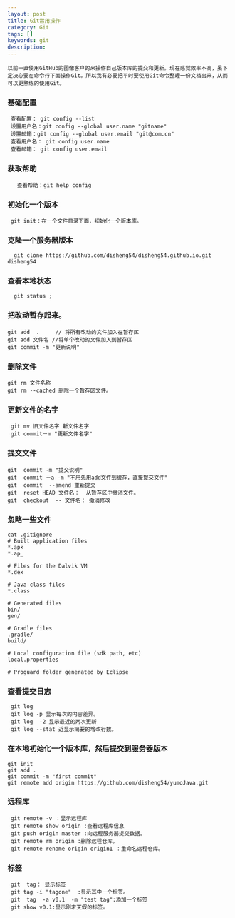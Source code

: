 ```yaml
---
layout: post
title: Git常用操作
category: Git
tags: []
keywords: git
description: 
---
```

    以前一直使用GitHub的图像客户的来操作自己版本库的提交和更新。现在感觉效率不高，虽下定决心要在命令行下面操作Git。所以我有必要把平时要使用Git命令整理一份文档出来，从而可以更熟练的使用Git。
###  基础配置
     查看配置： git config --list 
     设置用户名：git config --global user.name "gitname"
     设置邮箱：git config --global user.email "git@com.cn"
     查看用户名： git config user.name
     查看邮箱： git config user.email
     
###      获取帮助
       查看帮助：git help config
    
###     初始化一个版本
     git init：在一个文件目录下面，初始化一个版本库。
     
###  克隆一个服务器版本
      git clone https://github.com/disheng54/disheng54.github.io.git  disheng54
      
###      查看本地状态
      git status ;
    
###  把改动暂存起来。
    git add  .     // 将所有改动的文件加入在暂存区
    git add 文件名 //将单个改动的文件加入到暂存区
    git commit -m "更新说明"
        
### 删除文件
    git rm 文件名称
    git rm --cached 删除一个暂存区文件。
        
###  更新文件的名字
     git mv 旧文件名字 新文件名字
     git commit－m "更新文件名字"
    
###    提交文件
    git  commit -m "提交说明"
    git  commit －a -m "不用先用add文件到缓存，直接提交文件"
    git  commit  --amend 重新提交
    git  reset HEAD 文件名：  从暂存区中撤消文件。
    git  checkout  -- 文件名： 撤消修改
     
###    忽略一些文件
    cat .gitignore
    # Built application files
	*.apk 
	*.ap_
	
	# Files for the Dalvik VM
	*.dex
	
	# Java class files
	*.class
	
	# Generated files
	bin/
	gen/
	
	# Gradle files
	.gradle/
	build/
	
	# Local configuration file (sdk path, etc)
	local.properties
	
	# Proguard folder generated by Eclipse
	
### 	查看提交日志
     git log
     git log -p 显示每次的内容差异。
     git log  -2 显示最近的两次更新
     git log --stat 近显示简要的增改行数。
          
###  在本地初始化一个版本库，然后提交到服务器版本
    git init
    git add .
    git commit -m "first commit"
    git remote add origin https://github.com/disheng54/yumoJava.git
    
###     远程库
     git remote -v ：显示远程库
     git remote show origin :查看远程库信息
     git push origin master :向远程服务器提交数据。
     git remote rm origin :删除远程仓库。
     git remote rename origin origin1 ：重命名远程仓库。
     
###      标签
     git  tag： 显示标签
     git tag -i "tagone"  :显示其中一个标签。
     git  tag  -a v0.1  -m "test tag":添加一个标签
     git show v0.1:显示刚才天假的标签。
         
     